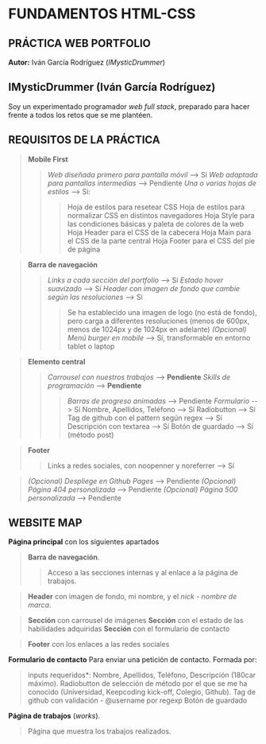 # FUNDAMENTOS HTML-CSS
## PRÁCTICA WEB PORTFOLIO

**Autor:** Iván García Rodríguez (*IMysticDrummer*)

## IMysticDrummer (Iván García Rodríguez)

Soy un experimentado programador *web full stack*, preparado para hacer frente a todos los retos que se me plantéen.

## REQUISITOS DE LA PRÁCTICA
> **Mobile First**
>> *Web diseñada primero para pantalla móvil* --> Sí
>> *Web adaptada para pantallas intermedias* --> Pendiente
>> *Una o varias hojas de estilos* --> Sí:
>>> Hoja de estilos para resetear CSS
>>> Hoja de estilos para normalizar CSS en distintos navegadores
>>> Hoja Style para las condiciones básicas y paleta de colores de la web
>>> Hoja Header para el CSS de la cabecera
>>> Hoja Main para el CSS de la parte central
>>> Hoja Footer para el CSS del pie de página


> **Barra de navegación**
>> *Links a cada sección del portfolio* --> Sí
>> *Estado hover suavizado* --> Sí
>> *Header con imagen de fondo que cambie según las resoluciones* --> Sí
>>> Se ha establecido una imagen de logo (no está de fondo), pero carga a diferentes
resoluciones (menos de 600px, menos de 1024px y de 1024px en adelante)
>> *(Opcional) Menú burger en mobile* --> Sí, transformable en entorno tablet o laptop

> **Elemento central**
>> *Carrousel con nuestros trabajos* --> **Pendiente**
>> *Skills de programación* --> **Pendiente**
>>> *Barras de progreso animadas* --> Pendiente
>> *Formulario* --> Sí
>>> Nombre, Apellidos, Teléfono --> Sí
>>> Radiobutton --> Sí
>>> Tag de github con el pattern según regex --> Sí
>>> Descripción con textarea --> Sí
>>> Botón de guardado --> Sí (método post)

> **Footer**
>> Links a redes sociales, con noopenner y noreferrer --> Sí

> *(Opcional) Despliege en Github Pages* --> Pendiente
> *(Opcional) Página 404 personalizada* --> Pendiente
> *(Opcional) Página 500 personalizada* --> Pendiente


## WEBSITE MAP
**Página principal** con los siguientes apartados
> **Barra de navegación**.
>> Acceso a las secciones internas y al enlace a la página de trabajos.

> **Header** con imagen de fondo, mi nombre, y el *nick - nombre de marca*.

> **Sección** con carrousel de imágenes
> **Sección** con el estado de las habilidades adquiridas
> **Sección** con el formulario de contacto

> **Footer** con los enlaces a las redes sociales

**Formulario de contacto**
Para enviar una petición de contacto.
Formada por:
> inputs requeridos*: Nombre, Apellidos, Teléfono, Descripción (180car máximo).
> Radiobutton de selección de método por el que se me ha conocido (Universidad, Keepcoding kick-off, Colegio, Github).
> Tag de github con validación - @username por regexp
> Botón de guardado

**Página de trabajos** (*works*).
> Página que muestra los trabajos realizados.

